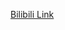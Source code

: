 [Bilibili Link](https://www.bilibili.com/video/av49812739/?spm_id_from=333.788.comment.all.click&vd_source=c801aa3fac0e6e97b0df71f74a8b25bd)